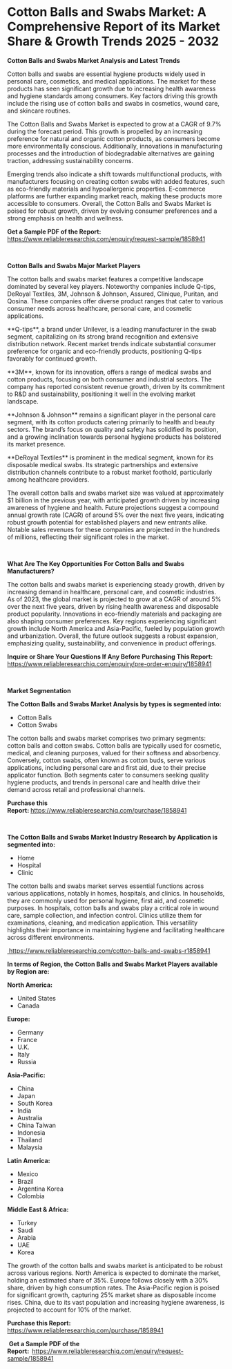 <p><h1>Cotton Balls and Swabs Market: A Comprehensive Report of its Market Share & Growth Trends 2025 - 2032</h1></p><p><strong>Cotton Balls and Swabs Market Analysis and Latest Trends</strong></p>
<p><p>Cotton balls and swabs are essential hygiene products widely used in personal care, cosmetics, and medical applications. The market for these products has seen significant growth due to increasing health awareness and hygiene standards among consumers. Key factors driving this growth include the rising use of cotton balls and swabs in cosmetics, wound care, and skincare routines.</p><p>The Cotton Balls and Swabs Market is expected to grow at a CAGR of 9.7% during the forecast period. This growth is propelled by an increasing preference for natural and organic cotton products, as consumers become more environmentally conscious. Additionally, innovations in manufacturing processes and the introduction of biodegradable alternatives are gaining traction, addressing sustainability concerns.</p><p>Emerging trends also indicate a shift towards multifunctional products, with manufacturers focusing on creating cotton swabs with added features, such as eco-friendly materials and hypoallergenic properties. E-commerce platforms are further expanding market reach, making these products more accessible to consumers. Overall, the Cotton Balls and Swabs Market is poised for robust growth, driven by evolving consumer preferences and a strong emphasis on health and wellness.</p></p>
<p><strong>Get a Sample PDF of the Report:&nbsp;</strong> <a href="https://www.reliableresearchiq.com/enquiry/request-sample/1858941?utm_campaign=3073&utm_medium=2&utm_source=Github&utm_content=ia&utm_term=13042025&utm_id=cotton-balls-and-swabs">https://www.reliableresearchiq.com/enquiry/request-sample/1858941</a></p>
<p>&nbsp;</p>
<p><strong>Cotton Balls and Swabs Major Market Players</strong></p>
<p><p>The cotton balls and swabs market features a competitive landscape dominated by several key players. Noteworthy companies include Q-tips, DeRoyal Textiles, 3M, Johnson & Johnson, Assured, Clinique, Puritan, and Qosina. These companies offer diverse product ranges that cater to various consumer needs across healthcare, personal care, and cosmetic applications.</p><p>**Q-tips**, a brand under Unilever, is a leading manufacturer in the swab segment, capitalizing on its strong brand recognition and extensive distribution network. Recent market trends indicate substantial consumer preference for organic and eco-friendly products, positioning Q-tips favorably for continued growth.</p><p>**3M**, known for its innovation, offers a range of medical swabs and cotton products, focusing on both consumer and industrial sectors. The company has reported consistent revenue growth, driven by its commitment to R&D and sustainability, positioning it well in the evolving market landscape.</p><p>**Johnson & Johnson** remains a significant player in the personal care segment, with its cotton products catering primarily to health and beauty sectors. The brand’s focus on quality and safety has solidified its position, and a growing inclination towards personal hygiene products has bolstered its market presence.</p><p>**DeRoyal Textiles** is prominent in the medical segment, known for its disposable medical swabs. Its strategic partnerships and extensive distribution channels contribute to a robust market foothold, particularly among healthcare providers.</p><p>The overall cotton balls and swabs market size was valued at approximately $1 billion in the previous year, with anticipated growth driven by increasing awareness of hygiene and health. Future projections suggest a compound annual growth rate (CAGR) of around 5% over the next five years, indicating robust growth potential for established players and new entrants alike. Notable sales revenues for these companies are projected in the hundreds of millions, reflecting their significant roles in the market.</p></p>
<p>&nbsp;</p>
<p><strong>What Are The Key Opportunities For Cotton Balls and Swabs Manufacturers?</strong></p>
<p><p>The cotton balls and swabs market is experiencing steady growth, driven by increasing demand in healthcare, personal care, and cosmetic industries. As of 2023, the global market is projected to grow at a CAGR of around 5% over the next five years, driven by rising health awareness and disposable product popularity. Innovations in eco-friendly materials and packaging are also shaping consumer preferences. Key regions experiencing significant growth include North America and Asia-Pacific, fueled by population growth and urbanization. Overall, the future outlook suggests a robust expansion, emphasizing quality, sustainability, and convenience in product offerings.</p></p>
<p><strong>Inquire or Share Your Questions If Any Before Purchasing This Report:</strong> <a href="https://www.reliableresearchiq.com/enquiry/pre-order-enquiry/1858941?utm_campaign=3073&utm_medium=2&utm_source=Github&utm_content=ia&utm_term=13042025&utm_id=cotton-balls-and-swabs">https://www.reliableresearchiq.com/enquiry/pre-order-enquiry/1858941</a></p>
<p>&nbsp;</p>
<p><strong>Market Segmentation</strong></p>
<p><strong>The Cotton Balls and Swabs Market Analysis by types is segmented into:</strong></p>
<p><ul><li>Cotton Balls</li><li>Cotton Swabs</li></ul></p>
<p><p>The cotton balls and swabs market comprises two primary segments: cotton balls and cotton swabs. Cotton balls are typically used for cosmetic, medical, and cleaning purposes, valued for their softness and absorbency. Conversely, cotton swabs, often known as cotton buds, serve various applications, including personal care and first aid, due to their precise applicator function. Both segments cater to consumers seeking quality hygiene products, and trends in personal care and health drive their demand across retail and professional channels.</p></p>
<p><strong>Purchase this Report:&nbsp;</strong><a href="https://www.reliableresearchiq.com/purchase/1858941?utm_campaign=3073&utm_medium=2&utm_source=Github&utm_content=ia&utm_term=13042025&utm_id=cotton-balls-and-swabs">https://www.reliableresearchiq.com/purchase/1858941</a></p>
<p>&nbsp;</p>
<p><strong>The Cotton Balls and Swabs Market Industry Research by Application is segmented into:</strong></p>
<p><ul><li>Home</li><li>Hospital</li><li>Clinic</li></ul></p>
<p><p>The cotton balls and swabs market serves essential functions across various applications, notably in homes, hospitals, and clinics. In households, they are commonly used for personal hygiene, first aid, and cosmetic purposes. In hospitals, cotton balls and swabs play a critical role in wound care, sample collection, and infection control. Clinics utilize them for examinations, cleaning, and medication application. This versatility highlights their importance in maintaining hygiene and facilitating healthcare across different environments.</p></p>
<p><a href="https://www.reliableresearchiq.com/cotton-balls-and-swabs-r1858941?utm_campaign=3073&utm_medium=2&utm_source=Github&utm_content=ia&utm_term=13042025&utm_id=cotton-balls-and-swabs">&nbsp;https://www.reliableresearchiq.com/cotton-balls-and-swabs-r1858941</a></p>
<p><strong>In terms of Region, the Cotton Balls and Swabs Market Players available by Region are:</strong></p>
<p>
    <p> <strong> North America: </strong>
        <ul>
            <li>United States</li>
            <li>Canada</li>
        </ul>
        </p> 
    <p> <strong> Europe: </strong>
        <ul>
            <li>Germany</li>
            <li>France</li>
            <li>U.K.</li>
            <li>Italy</li>
            <li>Russia</li>
        </ul>
        </p> 
    <p> <strong> Asia-Pacific: </strong>
        <ul>
            <li>China</li>
            <li>Japan</li>
            <li>South Korea</li>
            <li>India</li>
            <li>Australia</li>
            <li>China Taiwan</li>
            <li>Indonesia</li>
            <li>Thailand</li>
            <li>Malaysia</li>
        </ul>
        </p> 
    <p> <strong> Latin America: </strong>
        <ul>
            <li>Mexico</li>
            <li>Brazil</li>
            <li>Argentina Korea</li>
            <li>Colombia</li>
        </ul>
        </p> 
    <p> <strong> Middle East & Africa: </strong>
        <ul>
            <li>Turkey</li>
            <li>Saudi</li>
            <li>Arabia</li>
            <li>UAE</li>
            <li>Korea</li>
        </ul>
    </p>
    </p>
<p><p>The growth of the cotton balls and swabs market is anticipated to be robust across various regions. North America is expected to dominate the market, holding an estimated share of 35%. Europe follows closely with a 30% share, driven by high consumption rates. The Asia-Pacific region is poised for significant growth, capturing 25% market share as disposable income rises. China, due to its vast population and increasing hygiene awareness, is projected to account for 10% of the market.</p></p>
<p><strong>Purchase this Report: </strong><a href="https://www.reliableresearchiq.com/purchase/1858941?utm_campaign=3073&utm_medium=2&utm_source=Github&utm_content=ia&utm_term=13042025&utm_id=cotton-balls-and-swabs">https://www.reliableresearchiq.com/purchase/1858941</a></p>
<p>&nbsp;<strong>Get a Sample PDF of the Report:&nbsp;&nbsp;</strong><a href="https://www.reliableresearchiq.com/enquiry/request-sample/1858941?utm_campaign=3073&utm_medium=2&utm_source=Github&utm_content=ia&utm_term=13042025&utm_id=cotton-balls-and-swabs">https://www.reliableresearchiq.com/enquiry/request-sample/1858941</a></p>
<p><strong></strong></p>
<p><p></p><p></p><p></p></p>